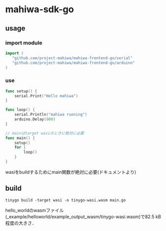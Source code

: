 # mahiwa-sdk-go

## usage

### import module

```go
import (
   "github.com/project-mahiwa/mahiwa-frontend-go/serial"
   "github.com/project-mahiwa/mahiwa-frontend-go/arduino"
)
```

### use

```go
func setup() {
    serial.Print("Hello mahiwa")
}

func loop() {
    serial.Println("mahiwa running")
    arduino.Delay(900)
}

// mainはtarget wasiのときに絶対に必要
func main() {
    setup()
    for {
        loop()
    }
}
```

wasiをbuildするためにmain関数が絶対に必要(ドキュメントより)

## build

```shell
tinygo build -target wasi -o tinygo-wasi.wasm main.go
```

hello_worldのwasmファイル(\_example/helloworld/example_output_wasm/tinygo-wasi.wasm)で82.5 kB程度の大きさ．
